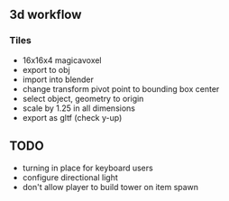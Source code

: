 ## 3d workflow

### Tiles

- 16x16x4 magicavoxel
- export to obj
- import into blender
- change transform pivot point to bounding box center
- select object, geometry to origin
- scale by 1.25 in all dimensions
- export as gltf (check y-up)

## TODO

- turning in place for keyboard users
- configure directional light
- don't allow player to build tower on item spawn
